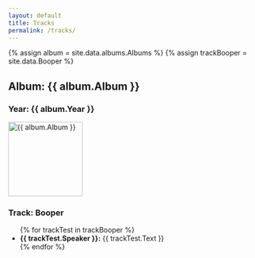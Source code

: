 ```yaml
---
layout: default
title: Tracks
permalink: /tracks/
---
```


{% assign album = site.data.albums.Albums %}
{% assign trackBooper = site.data.Booper %}

<h2>Album: {{ album.Album }}</h2>
<h3>Year: {{ album.Year }}</h3>
<p><img src="/assets/png/{{ album.Album_Picture }}" alt="{{ album.Album }}" width="150" height="150"></p>

<h3>Track: Booper</h3>
<ul>
  {% for trackTest in trackBooper %}
    <li>
      <strong>{{ trackTest.Speaker }}:</strong> {{ trackTest.Text }}
      <br>
    </li>
  {% endfor %}
</ul>
